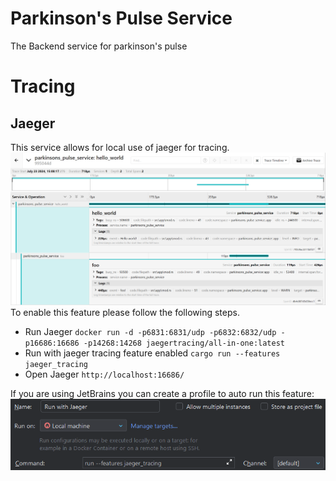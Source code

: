 # Parkinson's Pulse Service
The Backend service for parkinson's pulse

# Tracing
## Jaeger
This service allows for local use of jaeger for tracing. 
![jaeger_log_example.png](docs/jaeger_log_example.png)
To enable this feature please follow the following steps.

- Run Jaeger `docker run -d -p6831:6831/udp -p6832:6832/udp -p16686:16686 -p14268:14268 jaegertracing/all-in-one:latest`
- Run with jaeger tracing feature enabled `cargo run --features jaeger_tracing`
- Open Jaeger `http://localhost:16686/`

If you are using JetBrains you can create a profile to auto run this feature:
![JetBrainsJaegerFeat.png](docs/JetBrainsJaegerFeat.png)
